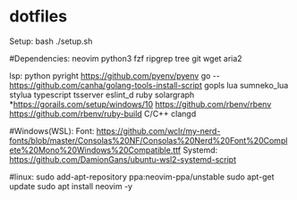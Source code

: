 # dotfiles

Setup:
bash ./setup.sh

#Dependencies:
neovim
python3
fzf
ripgrep
tree
git
wget
aria2

lsp:
python
	pyright 
  https://github.com/pyenv/pyenv
go --https://github.com/canha/golang-tools-install-script
	gopls 
lua
	sumneko_lua 
  stylua
typescript
	tsserver 
  eslint_d
ruby
	solargraph 
  *https://gorails.com/setup/windows/10
  https://github.com/rbenv/rbenv
  https://github.com/rbenv/ruby-build
C/C++
	clangd 

#Windows(WSL):
Font: https://github.com/wclr/my-nerd-fonts/blob/master/Consolas%20NF/Consolas%20Nerd%20Font%20Complete%20Mono%20Windows%20Compatible.ttf
Systemd: https://github.com/DamionGans/ubuntu-wsl2-systemd-script

#linux:
sudo add-apt-repository ppa:neovim-ppa/unstable
sudo apt-get update
sudo apt install neovim -y


